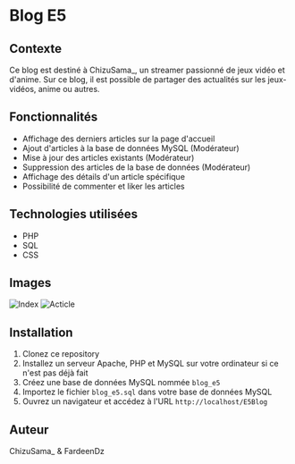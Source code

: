 # Blog E5

## Contexte

Ce blog est destiné à ChizuSama_, un streamer passionné de jeux vidéo et d'anime. 
Sur ce blog, il est possible de partager des actualités sur les jeux-vidéos, anime ou autres.

## Fonctionnalités

- Affichage des derniers articles sur la page d'accueil
- Ajout d'articles à la base de données MySQL (Modérateur)
- Mise à jour des articles existants (Modérateur)
- Suppression des articles de la base de données (Modérateur)
- Affichage des détails d'un article spécifique
- Possibilité de commenter et liker les articles

## Technologies utilisées

- PHP
- SQL
- CSS

## Images

![Index](https://i.imgur.com/WBfcOzc.png)
![Acticle](https://i.imgur.com/j1acV6f.png)

## Installation

1. Clonez ce repository
2. Installez un serveur Apache, PHP et MySQL sur votre ordinateur si ce n'est pas déjà fait
3. Créez une base de données MySQL nommée `blog_e5`
4. Importez le fichier `blog_e5.sql` dans votre base de données MySQL
5. Ouvrez un navigateur et accédez à l'URL `http://localhost/E5Blog`


## Auteur

ChizuSama_ & FardeenDz

